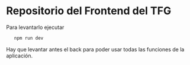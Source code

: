 # Repositorio del Frontend del TFG

Para levantarlo ejecutar

```bash
   npm run dev
```

Hay que levantar antes el back para poder usar todas las funciones de la aplicación.
